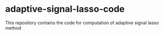 # adaptive-signal-lasso-code
This repository contains the code for computation of adaptive signal lasso method
